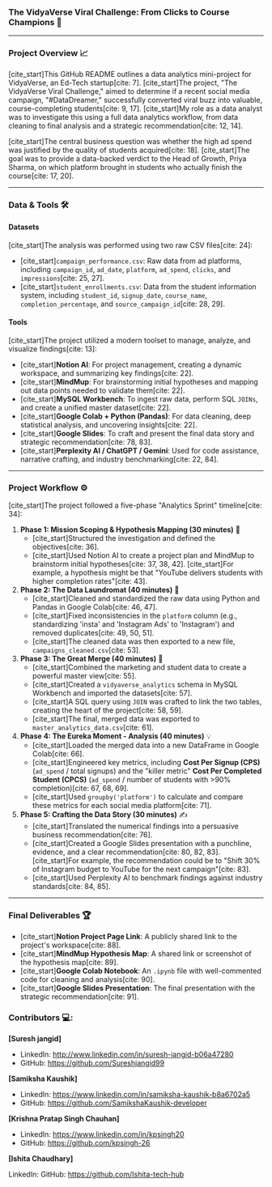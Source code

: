 ### The VidyaVerse Viral Challenge: From Clicks to Course Champions 🚀

---

### Project Overview 📈

[cite_start]This GitHub README outlines a data analytics mini-project for VidyaVerse, an Ed-Tech startup[cite: 7]. [cite_start]The project, "The VidyaVerse Viral Challenge," aimed to determine if a recent social media campaign, "#DataDreamer," successfully converted viral buzz into valuable, course-completing students[cite: 9, 17]. [cite_start]My role as a data analyst was to investigate this using a full data analytics workflow, from data cleaning to final analysis and a strategic recommendation[cite: 12, 14].

[cite_start]The central business question was whether the high ad spend was justified by the quality of students acquired[cite: 18]. [cite_start]The goal was to provide a data-backed verdict to the Head of Growth, Priya Sharma, on which platform brought in students who actually finish the course[cite: 17, 20].

---

### Data & Tools 🛠️

#### Datasets
[cite_start]The analysis was performed using two raw CSV files[cite: 24]:
* [cite_start]`campaign_performance.csv`: Raw data from ad platforms, including `campaign_id`, `ad_date`, `platform`, `ad_spend`, `clicks`, and `impressions`[cite: 25, 27].
* [cite_start]`student_enrollments.csv`: Data from the student information system, including `student_id`, `signup_date`, `course_name`, `completion_percentage`, and `source_campaign_id`[cite: 28, 29].

#### Tools
[cite_start]The project utilized a modern toolset to manage, analyze, and visualize findings[cite: 13]:
* [cite_start]**Notion AI**: For project management, creating a dynamic workspace, and summarizing key findings[cite: 22].
* [cite_start]**MindMup**: For brainstorming initial hypotheses and mapping out data points needed to validate them[cite: 22].
* [cite_start]**MySQL Workbench**: To ingest raw data, perform SQL `JOINs`, and create a unified master dataset[cite: 22].
* [cite_start]**Google Colab + Python (Pandas)**: For data cleaning, deep statistical analysis, and uncovering insights[cite: 22].
* [cite_start]**Google Slides**: To craft and present the final data story and strategic recommendation[cite: 78, 83].
* [cite_start]**Perplexity AI / ChatGPT / Gemini**: Used for code assistance, narrative crafting, and industry benchmarking[cite: 22, 84].

---

### Project Workflow ⚙️

[cite_start]The project followed a five-phase "Analytics Sprint" timeline[cite: 34]:

1.  **Phase 1: Mission Scoping & Hypothesis Mapping (30 minutes)** 🧭
    * [cite_start]Structured the investigation and defined the objectives[cite: 36].
    * [cite_start]Used Notion AI to create a project plan and MindMup to brainstorm initial hypotheses[cite: 37, 38, 42]. [cite_start]For example, a hypothesis might be that "YouTube delivers students with higher completion rates"[cite: 43].
2.  **Phase 2: The Data Laundromat (40 minutes)** 🧼
    * [cite_start]Cleaned and standardized the raw data using Python and Pandas in Google Colab[cite: 46, 47].
    * [cite_start]Fixed inconsistencies in the `platform` column (e.g., standardizing 'insta' and 'Instagram Ads' to 'Instagram') and removed duplicates[cite: 49, 50, 51].
    * [cite_start]The cleaned data was then exported to a new file, `campaigns_cleaned.csv`[cite: 53].
3.  **Phase 3: The Great Merge (40 minutes)** 🤝
    * [cite_start]Combined the marketing and student data to create a powerful master view[cite: 55].
    * [cite_start]Created a `vidyaverse_analytics` schema in MySQL Workbench and imported the datasets[cite: 57].
    * [cite_start]A SQL query using `JOIN` was crafted to link the two tables, creating the heart of the project[cite: 58, 59].
    * [cite_start]The final, merged data was exported to `master_analytics_data.csv`[cite: 61].
4.  **Phase 4: The Eureka Moment - Analysis (40 minutes)** 💡
    * [cite_start]Loaded the merged data into a new DataFrame in Google Colab[cite: 66].
    * [cite_start]Engineered key metrics, including **Cost Per Signup (CPS)** (`ad_spend` / total signups) and the "killer metric" **Cost Per Completed Student (CPCS)** (`ad_spend` / number of students with >90% completion)[cite: 67, 68, 69].
    * [cite_start]Used `groupby('platform')` to calculate and compare these metrics for each social media platform[cite: 71].
5.  **Phase 5: Crafting the Data Story (30 minutes)** ✍️
    * [cite_start]Translated the numerical findings into a persuasive business recommendation[cite: 76].
    * [cite_start]Created a Google Slides presentation with a punchline, evidence, and a clear recommendation[cite: 80, 82, 83]. [cite_start]For example, the recommendation could be to "Shift 30% of Instagram budget to YouTube for the next campaign"[cite: 83].
    * [cite_start]Used Perplexity AI to benchmark findings against industry standards[cite: 84, 85].

---

### Final Deliverables 🏆

* [cite_start]**Notion Project Page Link**: A publicly shared link to the project's workspace[cite: 88].
* [cite_start]**MindMup Hypothesis Map**: A shared link or screenshot of the hypothesis map[cite: 89].
* [cite_start]**Google Colab Notebook**: An `.ipynb` file with well-commented code for cleaning and analysis[cite: 90].
* [cite_start]**Google Slides Presentation**: The final presentation with the strategic recommendation[cite: 91].

### Contributors 💻:
**[Suresh jangid]**

* LinkedIn: http://www.linkedin.com/in/suresh-jangid-b06a47280
* GitHub: https://github.com/Sureshjangid99
  

**[Samiksha Kaushik]**

* LinkedIn: https://www.linkedin.com/in/samiksha-kaushik-b8a6702a5
* GitHub: https://github.com/SamikshaKaushik-developer


**[Krishna Pratap Singh Chauhan]**

* LinkedIn: https://www.linkedin.com/in/kpsingh20
* GitHub: https://github.com/kpsingh-26


**[Ishita Chaudhary]**

LinkedIn:
GitHub: https://github.com/Ishita-tech-hub
